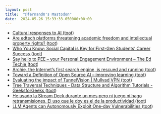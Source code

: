 ```yaml
---
layout: post
title:  "@fernand0's Mastodon"
date:  2024-05-26 15:33:33.650000+00:00
---
```

*  [Cultural responses to AI ](https://aiandacademia.substack.com/p/cultural-responses-to-a) ([toot](https://mastodon.social/@fernand0/112508116248049831))
*  [Are edtech platforms threatening academic freedom and intellectual property rights? ](https://www.ei-ie.org/en/item/28554:are-edtech-platforms-threatening-academic-freedom-and-intellectual-property-right) ([toot](https://mastodon.social/@fernand0/112507871913816186))
*  [Who You Know: Social Capital is Key for First-Gen Students’ Career Success ](https://www.the74million.org/article/who-you-know-social-capital-is-key-for-first-gen-students-career-success) ([toot](https://mastodon.social/@fernand0/112507712967437315))
*  [Say hello to PEE – your Personal Engagement Environment – The Ed Techie ](https://blog.edtechie.net/digital-scholarship/say-hello-to-pee-your-personal-engagement-environment) ([toot](https://mastodon.social/@fernand0/112507349116666246))
*  [Archie, the Internet’s first search engine, is rescued and running ](https://arstechnica.com/gadgets/2024/05/archie-the-internets-first-search-engine-is-rescued-and-running) ([toot](https://mastodon.social/@fernand0/112507087985017950))
*  [Toward a Definition of Open Source AI – improving learning ](https://opencontent.org/blog/archives/750) ([toot](https://mastodon.social/@fernand0/112506818193836397))
*  [Evaluating the impact of TunnelVision \| Mullvad VPN ](https://mullvad.net/en/blog/evaluating-the-impact-of-tunnelvisio) ([toot](https://mastodon.social/@fernand0/112506595342504128))
*  [Tree Traversal Techniques - Data Structure and Algorithm Tutorials - GeeksforGeeks ](https://www.geeksforgeeks.org/tree-traversals-inorder-preorder-and-postorder) ([toot](https://mastodon.social/@fernand0/112506424727943435))
*  [He usado la Stream Deck durante un mes pero ni juego ni hago retransmisiones. El uso que le doy es el de la productividad ](https://www.xataka.com/perifericos/he-usado-stream-deck-durante-mes-juego-hago-retransmisiones-uso-que-le-doy-productivida) ([toot](https://mastodon.social/@fernand0/112506246274433634))
*  [LLM Agents can Autonomously Exploit One-day Vulnerabilities ](https://arxiv.org/abs/2404.0814) ([toot](https://mastodon.social/@fernand0/112504854256748345))
